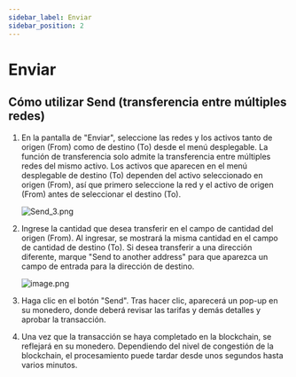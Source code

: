 ```yaml
---
sidebar_label: Enviar
sidebar_position: 2
---
```

# Enviar

## Cómo utilizar Send (transferencia entre múltiples redes)

1. En la pantalla de "Enviar", seleccione las redes y los activos tanto de origen (From) como de destino (To) desde el menú desplegable. 
   La función de transferencia solo admite la transferencia entre múltiples redes del mismo activo. Los activos que aparecen en el menú desplegable de destino (To) dependen del activo seleccionado en origen (From), así que primero seleccione la red y el activo de origen (From) antes de seleccionar el destino (To).

   ![Send_3.png](/img/docs/Send_3.png)

2. Ingrese la cantidad que desea transferir en el campo de cantidad del origen (From). Al ingresar, se mostrará la misma cantidad en el campo de cantidad de destino (To).
   Si desea transferir a una dirección diferente, marque "Send to another address" para que aparezca un campo de entrada para la dirección de destino.

   ![image.png](/img/docs/Send_4.png)

3. Haga clic en el botón "Send". Tras hacer clic, aparecerá un pop-up en su monedero, donde deberá revisar las tarifas y demás detalles y aprobar la transacción.
4. Una vez que la transacción se haya completado en la blockchain, se reflejará en su monedero. Dependiendo del nivel de congestión de la blockchain, el procesamiento puede tardar desde unos segundos hasta varios minutos.
